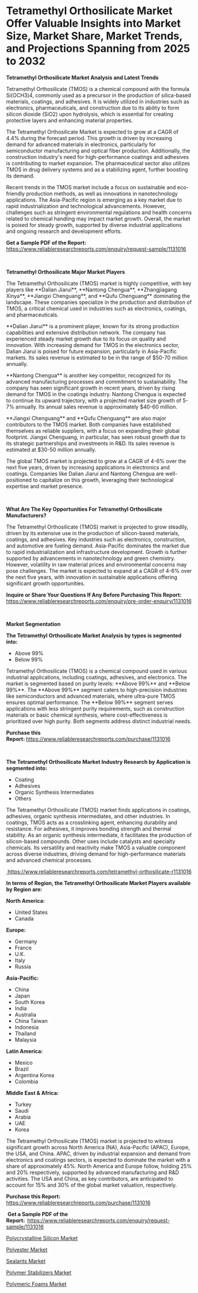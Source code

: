<p><h1>Tetramethyl Orthosilicate Market Offer Valuable Insights into Market Size, Market Share, Market Trends, and Projections Spanning from 2025 to 2032</h1></p><p><strong>Tetramethyl Orthosilicate Market Analysis and Latest Trends</strong></p>
<p><p>Tetramethyl Orthosilicate (TMOS) is a chemical compound with the formula Si(OCH3)4, commonly used as a precursor in the production of silica-based materials, coatings, and adhesives. It is widely utilized in industries such as electronics, pharmaceuticals, and construction due to its ability to form silicon dioxide (SiO2) upon hydrolysis, which is essential for creating protective layers and enhancing material properties.</p><p>The Tetramethyl Orthosilicate Market is expected to grow at a CAGR of 4.4% during the forecast period. This growth is driven by increasing demand for advanced materials in electronics, particularly for semiconductor manufacturing and optical fiber production. Additionally, the construction industry's need for high-performance coatings and adhesives is contributing to market expansion. The pharmaceutical sector also utilizes TMOS in drug delivery systems and as a stabilizing agent, further boosting its demand.</p><p>Recent trends in the TMOS market include a focus on sustainable and eco-friendly production methods, as well as innovations in nanotechnology applications. The Asia-Pacific region is emerging as a key market due to rapid industrialization and technological advancements. However, challenges such as stringent environmental regulations and health concerns related to chemical handling may impact market growth. Overall, the market is poised for steady growth, supported by diverse industrial applications and ongoing research and development efforts.</p></p>
<p><strong>Get a Sample PDF of the Report:&nbsp;</strong> <a href="https://www.reliableresearchreports.com/enquiry/request-sample/1131016?utm_campaign=83&utm_medium=2&utm_source=Github&utm_content=ia&utm_term=24012025&utm_id=tetramethyl-orthosilicate">https://www.reliableresearchreports.com/enquiry/request-sample/1131016</a></p>
<p>&nbsp;</p>
<p><strong>Tetramethyl Orthosilicate Major Market Players</strong></p>
<p><p>The Tetramethyl Orthosilicate (TMOS) market is highly competitive, with key players like **Dalian Jiarui**, **Nantong Chengua**, **Zhangjiagang Xinya**, **Jiangxi Chenguang**, and **Qufu Chenguang** dominating the landscape. These companies specialize in the production and distribution of TMOS, a critical chemical used in industries such as electronics, coatings, and pharmaceuticals.</p><p>**Dalian Jiarui** is a prominent player, known for its strong production capabilities and extensive distribution network. The company has experienced steady market growth due to its focus on quality and innovation. With increasing demand for TMOS in the electronics sector, Dalian Jiarui is poised for future expansion, particularly in Asia-Pacific markets. Its sales revenue is estimated to be in the range of $50-70 million annually.</p><p>**Nantong Chengua** is another key competitor, recognized for its advanced manufacturing processes and commitment to sustainability. The company has seen significant growth in recent years, driven by rising demand for TMOS in the coatings industry. Nantong Chengua is expected to continue its upward trajectory, with a projected market size growth of 5-7% annually. Its annual sales revenue is approximately $40-60 million.</p><p>**Jiangxi Chenguang** and **Qufu Chenguang** are also major contributors to the TMOS market. Both companies have established themselves as reliable suppliers, with a focus on expanding their global footprint. Jiangxi Chenguang, in particular, has seen robust growth due to its strategic partnerships and investments in R&D. Its sales revenue is estimated at $30-50 million annually.</p><p>The global TMOS market is projected to grow at a CAGR of 4-6% over the next five years, driven by increasing applications in electronics and coatings. Companies like Dalian Jiarui and Nantong Chengua are well-positioned to capitalize on this growth, leveraging their technological expertise and market presence.</p></p>
<p>&nbsp;</p>
<p><strong>What Are The Key Opportunities For Tetramethyl Orthosilicate Manufacturers?</strong></p>
<p><p>The Tetramethyl Orthosilicate (TMOS) market is projected to grow steadily, driven by its extensive use in the production of silicon-based materials, coatings, and adhesives. Key industries such as electronics, construction, and automotive are fueling demand. Asia-Pacific dominates the market due to rapid industrialization and infrastructure development. Growth is further supported by advancements in nanotechnology and green chemistry. However, volatility in raw material prices and environmental concerns may pose challenges. The market is expected to expand at a CAGR of 4-6% over the next five years, with innovation in sustainable applications offering significant growth opportunities.</p></p>
<p><strong>Inquire or Share Your Questions If Any Before Purchasing This Report:</strong> <a href="https://www.reliableresearchreports.com/enquiry/pre-order-enquiry/1131016?utm_campaign=83&utm_medium=2&utm_source=Github&utm_content=ia&utm_term=24012025&utm_id=tetramethyl-orthosilicate">https://www.reliableresearchreports.com/enquiry/pre-order-enquiry/1131016</a></p>
<p>&nbsp;</p>
<p><strong>Market Segmentation</strong></p>
<p><strong>The Tetramethyl Orthosilicate Market Analysis by types is segmented into:</strong></p>
<p><ul><li>Above 99%</li><li>Below 99%</li></ul></p>
<p><p>Tetramethyl Orthosilicate (TMOS) is a chemical compound used in various industrial applications, including coatings, adhesives, and electronics. The market is segmented based on purity levels: **Above 99%** and **Below 99%**. The **Above 99%** segment caters to high-precision industries like semiconductors and advanced materials, where ultra-pure TMOS ensures optimal performance. The **Below 99%** segment serves applications with less stringent purity requirements, such as construction materials or basic chemical synthesis, where cost-effectiveness is prioritized over high purity. Both segments address distinct industrial needs.</p></p>
<p><strong>Purchase this Report:&nbsp;</strong><a href="https://www.reliableresearchreports.com/purchase/1131016?utm_campaign=83&utm_medium=2&utm_source=Github&utm_content=ia&utm_term=24012025&utm_id=tetramethyl-orthosilicate">https://www.reliableresearchreports.com/purchase/1131016</a></p>
<p>&nbsp;</p>
<p><strong>The Tetramethyl Orthosilicate Market Industry Research by Application is segmented into:</strong></p>
<p><ul><li>Coating</li><li>Adhesives</li><li>Organic Synthesis Intermediates</li><li>Others</li></ul></p>
<p><p>The Tetramethyl Orthosilicate (TMOS) market finds applications in coatings, adhesives, organic synthesis intermediates, and other industries. In coatings, TMOS acts as a crosslinking agent, enhancing durability and resistance. For adhesives, it improves bonding strength and thermal stability. As an organic synthesis intermediate, it facilitates the production of silicon-based compounds. Other uses include catalysts and specialty chemicals. Its versatility and reactivity make TMOS a valuable component across diverse industries, driving demand for high-performance materials and advanced chemical processes.</p></p>
<p><a href="https://www.reliableresearchreports.com/tetramethyl-orthosilicate-r1131016?utm_campaign=83&utm_medium=2&utm_source=Github&utm_content=ia&utm_term=24012025&utm_id=tetramethyl-orthosilicate">&nbsp;https://www.reliableresearchreports.com/tetramethyl-orthosilicate-r1131016</a></p>
<p><strong>In terms of Region, the Tetramethyl Orthosilicate Market Players available by Region are:</strong></p>
<p>
    <p> <strong> North America: </strong>
        <ul>
            <li>United States</li>
            <li>Canada</li>
        </ul>
        </p> 
    <p> <strong> Europe: </strong>
        <ul>
            <li>Germany</li>
            <li>France</li>
            <li>U.K.</li>
            <li>Italy</li>
            <li>Russia</li>
        </ul>
        </p> 
    <p> <strong> Asia-Pacific: </strong>
        <ul>
            <li>China</li>
            <li>Japan</li>
            <li>South Korea</li>
            <li>India</li>
            <li>Australia</li>
            <li>China Taiwan</li>
            <li>Indonesia</li>
            <li>Thailand</li>
            <li>Malaysia</li>
        </ul>
        </p> 
    <p> <strong> Latin America: </strong>
        <ul>
            <li>Mexico</li>
            <li>Brazil</li>
            <li>Argentina Korea</li>
            <li>Colombia</li>
        </ul>
        </p> 
    <p> <strong> Middle East & Africa: </strong>
        <ul>
            <li>Turkey</li>
            <li>Saudi</li>
            <li>Arabia</li>
            <li>UAE</li>
            <li>Korea</li>
        </ul>
    </p>
    </p>
<p><p>The Tetramethyl Orthosilicate (TMOS) market is projected to witness significant growth across North America (NA), Asia-Pacific (APAC), Europe, the USA, and China. APAC, driven by industrial expansion and demand from electronics and coatings sectors, is expected to dominate the market with a share of approximately 45%. North America and Europe follow, holding 25% and 20% respectively, supported by advanced manufacturing and R&D activities. The USA and China, as key contributors, are anticipated to account for 15% and 30% of the global market valuation, respectively.</p></p>
<p><strong>Purchase this Report: </strong><a href="https://www.reliableresearchreports.com/purchase/1131016?utm_campaign=83&utm_medium=2&utm_source=Github&utm_content=ia&utm_term=24012025&utm_id=tetramethyl-orthosilicate">https://www.reliableresearchreports.com/purchase/1131016</a></p>
<p>&nbsp;<strong>Get a Sample PDF of the Report:&nbsp;&nbsp;</strong><a href="https://www.reliableresearchreports.com/enquiry/request-sample/1131016?utm_campaign=83&utm_medium=2&utm_source=Github&utm_content=ia&utm_term=24012025&utm_id=tetramethyl-orthosilicate">https://www.reliableresearchreports.com/enquiry/request-sample/1131016</a></p>
<p><strong></strong></p>
<p><p><a href="https://github.com/tona7vba/Market-Research-Report-List-1/blob/main/polycrystalline-silicon-market.md?utm_campaign=83&utm_medium=2&utm_source=Github&utm_content=ia&utm_term=24012025&utm_id=tetramethyl-orthosilicate">Polycrystalline Silicon Market</a></p><p><a href="https://github.com/tambraunrue691969/Market-Research-Report-List-1/blob/main/polyester-market.md?utm_campaign=83&utm_medium=2&utm_source=Github&utm_content=ia&utm_term=24012025&utm_id=tetramethyl-orthosilicate">Polyester Market</a></p><p><a href="https://github.com/siobhanbusker813/Market-Research-Report-List-1/blob/main/sealants-market.md?utm_campaign=83&utm_medium=2&utm_source=Github&utm_content=ia&utm_term=24012025&utm_id=tetramethyl-orthosilicate">Sealants Market</a></p><p><a href="https://github.com/jeastefanowicz7816/Market-Research-Report-List-1/blob/main/polymer-stabilizers-market.md?utm_campaign=83&utm_medium=2&utm_source=Github&utm_content=ia&utm_term=24012025&utm_id=tetramethyl-orthosilicate">Polymer Stabilizers Market</a></p><p><a href="https://github.com/oslieselotte2192/Market-Research-Report-List-1/blob/main/polymeric-foams-market.md?utm_campaign=83&utm_medium=2&utm_source=Github&utm_content=ia&utm_term=24012025&utm_id=tetramethyl-orthosilicate">Polymeric Foams Market</a></p></p>